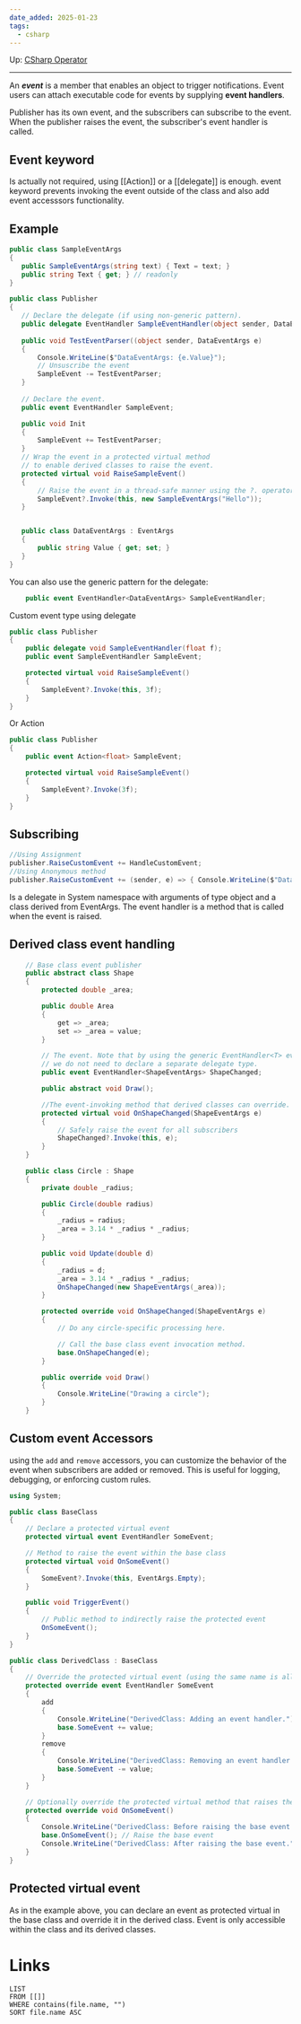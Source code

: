 ```yaml
---
date_added: 2025-01-23
tags:
  - csharp
---
```

Up: [CSharp Operator](CSharp%20Operator.md)
___
 An _**event**_ is a member that enables an object to trigger notifications. Event users can attach executable code for events by supplying **event handlers**.

Publisher has its own event, and the subscribers can subscribe to the event. When the publisher raises the event, the subscriber's event handler is called.

## Event keyword

Is actually not required, using [[Action]] or a [[delegate]] is enough. event keyword prevents invoking the event outside of the class and also add event accesssors functionality.


## Example
 ```cs
 public class SampleEventArgs
{
    public SampleEventArgs(string text) { Text = text; }
    public string Text { get; } // readonly
}

public class Publisher
{
    // Declare the delegate (if using non-generic pattern).
    public delegate EventHandler SampleEventHandler(object sender, DataEventArgs e);
    
	public void TestEventParser((object sender, DataEventArgs e)
	{
		Console.WriteLine($"DataEventArgs: {e.Value}");
		// Unsuscribe the event
		SampleEvent -= TestEventParser;
	}
	
    // Declare the event.
    public event EventHandler SampleEvent;

	public void Init
	{
		SampleEvent += TestEventParser;
	}
    // Wrap the event in a protected virtual method
    // to enable derived classes to raise the event.
    protected virtual void RaiseSampleEvent()
    {
        // Raise the event in a thread-safe manner using the ?. operator.
        SampleEvent?.Invoke(this, new SampleEventArgs("Hello"));
    }


    public class DataEventArgs : EventArgs
    {
        public string Value { get; set; }
    }
}
```
You can also use the generic pattern for the delegate:
```cs
    public event EventHandler<DataEventArgs> SampleEventHandler;
```

Custom event type using delegate
```cs
public class Publisher
{
    public delegate void SampleEventHandler(float f);
    public event SampleEventHandler SampleEvent;

    protected virtual void RaiseSampleEvent()
    {
        SampleEvent?.Invoke(this, 3f);
    }
}

```
Or Action
```cs
public class Publisher
{
    public event Action<float> SampleEvent;

    protected virtual void RaiseSampleEvent()
    {
        SampleEvent?.Invoke(3f);
    }
}
```

## Subscribing
```cs
//Using Assignment
publisher.RaiseCustomEvent += HandleCustomEvent;
//Using Anonymous method
publisher.RaiseCustomEvent += (sender, e) => { Console.WriteLine($"DataEventArgs: {e.Value}"); };
```
Is a delegate in  System namespace with arguments of type object and a class derived from EventArgs. The event handler is a method that is called when the event is raised.

## Derived class event handling

```cs
    // Base class event publisher
    public abstract class Shape
    {
        protected double _area;

        public double Area
        {
            get => _area;
            set => _area = value;
        }

        // The event. Note that by using the generic EventHandler<T> event type
        // we do not need to declare a separate delegate type.
        public event EventHandler<ShapeEventArgs> ShapeChanged;

        public abstract void Draw();

        //The event-invoking method that derived classes can override.
        protected virtual void OnShapeChanged(ShapeEventArgs e)
        {
            // Safely raise the event for all subscribers
            ShapeChanged?.Invoke(this, e);
        }
    }

    public class Circle : Shape
    {
        private double _radius;

        public Circle(double radius)
        {
            _radius = radius;
            _area = 3.14 * _radius * _radius;
        }

        public void Update(double d)
        {
            _radius = d;
            _area = 3.14 * _radius * _radius;
            OnShapeChanged(new ShapeEventArgs(_area));
        }

        protected override void OnShapeChanged(ShapeEventArgs e)
        {
            // Do any circle-specific processing here.

            // Call the base class event invocation method.
            base.OnShapeChanged(e);
        }

        public override void Draw()
        {
            Console.WriteLine("Drawing a circle");
        }
    }
```

## Custom event Accessors

using the `add` and `remove` accessors, you can customize the behavior of the event when subscribers are added or removed. This is useful for logging, debugging, or enforcing custom rules.
```cs
using System;

public class BaseClass
{
    // Declare a protected virtual event
    protected virtual event EventHandler SomeEvent;

    // Method to raise the event within the base class
    protected virtual void OnSomeEvent()
    {
        SomeEvent?.Invoke(this, EventArgs.Empty);
    }

    public void TriggerEvent()
    {
        // Public method to indirectly raise the protected event
        OnSomeEvent();
    }
}

public class DerivedClass : BaseClass
{
    // Override the protected virtual event (using the same name is allowed)
    protected override event EventHandler SomeEvent
    {
        add
        {
            Console.WriteLine("DerivedClass: Adding an event handler.");
            base.SomeEvent += value;
        }
        remove
        {
            Console.WriteLine("DerivedClass: Removing an event handler.");
            base.SomeEvent -= value;
        }
    }

    // Optionally override the protected virtual method that raises the event
    protected override void OnSomeEvent()
    {
        Console.WriteLine("DerivedClass: Before raising the base event.");
        base.OnSomeEvent(); // Raise the base event
        Console.WriteLine("DerivedClass: After raising the base event.");
    }
}
```
## Protected virtual event
As in the example above, you can declare an event as protected virtual in the base class and override it in the derived class. Event is only accessible within the class and its derived classes.

# Links
```dataview
LIST
FROM [[]]
WHERE contains(file.name, "")
SORT file.name ASC
```
